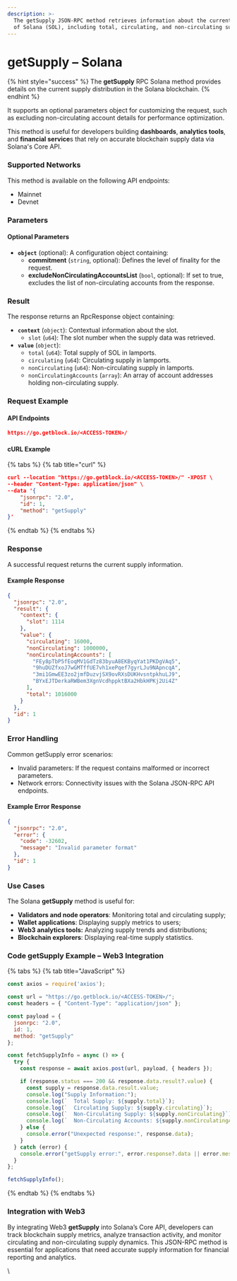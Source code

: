 ```yaml
---
description: >-
  The getSupply JSON-RPC method retrieves information about the current supply
  of Solana (SOL), including total, circulating, and non-circulating supplies.
---
```


# getSupply – Solana

{% hint style="success" %}
The **getSupply** RPC Solana method provides details on the current supply distribution in the Solana blockchain.
{% endhint %}

It supports an optional parameters object for customizing the request, such as excluding non-circulating account details for performance optimization.

This method is useful for developers building **dashboards**, **analytics tools**, and **financial service**s that rely on accurate blockchain supply data via Solana's Core API.

### Supported Networks

This method is available on the following API endpoints:

* Mainnet
* Devnet

### Parameters

#### Optional Parameters

* **`object`** (optional): A configuration object containing:
  * **commitment** (`string`, optional): Defines the level of finality for the request.
  * **excludeNonCirculatingAccountsList** (`bool`, optional): If set to true, excludes the list of non-circulating accounts from the response.

### Result

The response returns an RpcResponse object containing:

* **`context`** (`object`): Contextual information about the slot.
  * `slot` (`u64`): The slot number when the supply data was retrieved.
* **`value`** (`object`):
  * `total` (`u64`): Total supply of SOL in lamports.
  * `circulating` (`u64`): Circulating supply in lamports.
  * `nonCirculating` (`u64`): Non-circulating supply in lamports.
  * `nonCirculatingAccounts` (`array`): An array of account addresses holding non-circulating supply.

### Request Example

#### API Endpoints

```json
https://go.getblock.io/<ACCESS-TOKEN>/
```

#### cURL Example

{% tabs %}
{% tab title="curl" %}
```json
curl --location "https://go.getblock.io/<ACCESS-TOKEN>/" -XPOST \
--header "Content-Type: application/json" \
--data '{
    "jsonrpc": "2.0",
    "id": 1,
    "method": "getSupply"
}'
```
{% endtab %}
{% endtabs %}

### Response

A successful request returns the current supply information.

#### Example Response

```json
{
  "jsonrpc": "2.0",
  "result": {
    "context": {
      "slot": 1114
    },
    "value": {
      "circulating": 16000,
      "nonCirculating": 1000000,
      "nonCirculatingAccounts": [
        "FEy8pTbP5fEoqMV1GdTz83byuA8EKByqYat1PKDgVAq5",
        "9huDUZfxoJ7wGMTffUE7vh1xePqef7gyrLJu9NApncqA",
        "3mi1GmwEE3zo2jmfDuzvjSX9ovRXsDUKHvsntpkhuLJ9",
        "BYxEJTDerkaRWBem3XgnVcdhppktBXa2HbkHPKj2Ui4Z"
      ],
      "total": 1016000
    }
  },
  "id": 1
}
```

### Error Handling

Common getSupply error scenarios:

* Invalid parameters: If the request contains malformed or incorrect parameters.
* Network errors: Connectivity issues with the Solana JSON-RPC API endpoints.

#### Example Error Response

```json
{
  "jsonrpc": "2.0",
  "error": {
    "code": -32602,
    "message": "Invalid parameter format"
  },
  "id": 1
}
```

### Use Cases

The Solana **getSupply** method is useful for:

* **Validators and node operators**: Monitoring total and circulating supply;
* **Wallet applications**: Displaying supply metrics to users;
* **Web3 analytics tools:** Analyzing supply trends and distributions;
* **Blockchain explorers**: Displaying real-time supply statistics.

### Code getSupply Example – Web3 Integration

{% tabs %}
{% tab title="JavaScript" %}
```javascript
const axios = require('axios');

const url = "https://go.getblock.io/<ACCESS-TOKEN>/"; 
const headers = { "Content-Type": "application/json" };

const payload = {
  jsonrpc: "2.0",
  id: 1,
  method: "getSupply"
};

const fetchSupplyInfo = async () => {
  try {
    const response = await axios.post(url, payload, { headers });

    if (response.status === 200 && response.data.result?.value) {
      const supply = response.data.result.value;
      console.log("Supply Information:");
      console.log(`  Total Supply: ${supply.total}`);
      console.log(`  Circulating Supply: ${supply.circulating}`);
      console.log(`  Non-Circulating Supply: ${supply.nonCirculating}`);
      console.log(`  Non-Circulating Accounts: ${supply.nonCirculatingAccounts.join(', ') || 'N/A'}`);
    } else {
      console.error("Unexpected response:", response.data);
    }
  } catch (error) {
    console.error("getSupply error:", error.response?.data || error.message);
  }
};

fetchSupplyInfo();

```
{% endtab %}
{% endtabs %}

### Integration with Web3

By integrating Web3 **getSupply** into Solana’s Core API, developers can track blockchain supply metrics, analyze transaction activity, and monitor circulating and non-circulating supply dynamics. This JSON-RPC method is essential for applications that need accurate supply information for financial reporting and analytics.

\
